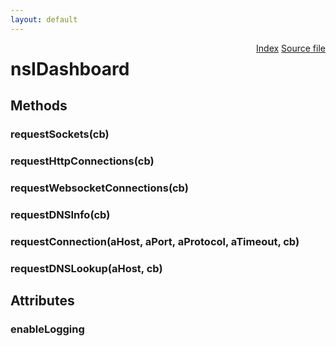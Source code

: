 ```yaml
---
layout: default
---
```

<div class='links' style='float:right'><a href="../index.html">Index</a>
<a href="http://dxr.mozilla.org/mozilla-central/source/netwerk/base/public/nsIDashboard.idl">Source file</a>
</div>

# nsIDashboard #

## Methods ##

### requestSockets(cb) ###

### requestHttpConnections(cb) ###

### requestWebsocketConnections(cb) ###

### requestDNSInfo(cb) ###

### requestConnection(aHost, aPort, aProtocol, aTimeout, cb) ###

### requestDNSLookup(aHost, cb) ###

## Attributes ##

### enableLogging ###
